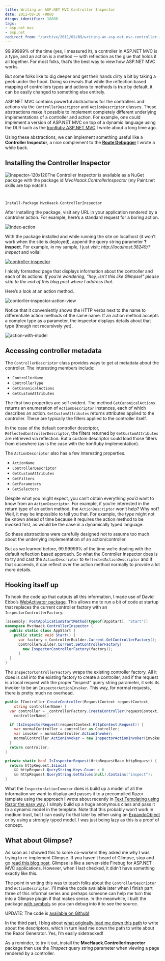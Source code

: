 ```yaml
---
title: Writing an ASP.NET MVC Controller Inspector
date: 2011-08-10 -0800
disqus_identifier: 18806
tags:
- asp.net mvc
- asp.net
redirect_from: "/archive/2011/08/09/writing-an-asp-net-mvc-controller-inspector.aspx/"
---
```


99.99999% of the time (yes, I measured it), a controller in ASP.NET MVC
is a type, and an action is a method — with reflection as the glue that
holds it all together. For most folks, that’s the best way to view how
ASP.NET MVC works.

But some folks like to dig deeper and get their hands dirty a bit by
taking a peek under the hood. Doing so reveals that while the reflection
based mapping of controllers types and actions to methods is true by
default, it can be easily changed to something else entirely.

ASP.NET MVC contains powerful abstractions for the controllers and
actions via the `ControllerDescriptor` and `ActionDescriptor` classes.
These abstractions make it possible to implement completely different
underlying implementations of a controller and action. For example, one
could implement a version of ASP.NET MVC on top of a dynamic language
using the DLR such as the [IronRuby ASP.NET
MVC](https://haacked.com/archive/2009/02/17/aspnetmvc-ironruby-with-filters.aspx "IronRuby ASP.NET MVC")
I wrote about a long time ago.

Using these abstractions, we can implement something useful like a
**Controller Inspector**, a nice complement to the **[Route
Debugger](https://haacked.com/archive/2008/03/13/url-routing-debugger.aspx)**
I wrote a while back.

Installing the Controller Inspector
-----------------------------------

![Inspector-120x120](https://haacked.com/images/haacked_com/WindowsLiveWriter/0137111d4432_E43D/Inspector-120x120_3.png "Inspector-120x120")The
Controller Inspector is available as a NuGet package with the package id
*MvcHaack.ControllerInspector* (my Paint.net skills are top notch!).

`   `

`Install-Package MvcHaack.ControllerInspector`

After installing the package, visit any URL in your application rendered
by a controller action. For example, here’s a standard request for a
boring action.

![index-action](https://haacked.com/images/haacked_com/WindowsLiveWriter/0137111d4432_E43D/index-action_5.png "index-action")

With the package installed and while running the site on localhost (it
won’t work when the site is deployed), append the query string parameter
**?inspect**. For example, in my sample, I just visit:
*http://localhost:38249/?inspect* and voila!

[![controller-inspector](https://haacked.com/images/haacked_com/WindowsLiveWriter/0137111d4432_E43D/controller-inspector_thumb.png "controller-inspector")](https://haacked.com/images/haacked_com/WindowsLiveWriter/0137111d4432_E43D/controller-inspector_2.png)

I nicely formatted page that displays information about the controller
and each of its actions. *If you’re wondering, “hey, isn’t this like
Glimpse!” please skip to the end of this blog post where I address
that.*

Here’s a look at an action method.

![contorller-inspector-action-view](https://haacked.com/images/haacked_com/WindowsLiveWriter/0137111d4432_E43D/contorller-inspector-action-view_3.png "contorller-inspector-action-view")

Notice that it conveniently shows the HTTP verbs next to the name to
differentiate action methods of the same name. If an action method
accepts a complex type as a parameter, the inspector displays details
about that type (though not recursively yet).

![action-with-model](https://haacked.com/images/haacked_com/WindowsLiveWriter/0137111d4432_E43D/action-with-model_3.png "action-with-model")

Accessing controller metadata
-----------------------------

The `ControllerDescriptor` class provides ways to get at metadata about
the controller. The interesting members include:

-   `ControllerName`
-   `ControllerType`
-   `GetCanonicalActions`
-   `GetCustomAttributes`

The first two properties are self evident. The method
`GetCanonicalActions` returns an enumeration of `ActionDescriptor`
instances, each of which describes an action. `GetCustomAttributes`
returns attributes applied to the controller. These are typically the
filters applied to the controller itself.

In the case of the default controller descriptor,
`ReflectedControllerDescriptor`, the filters returned by
`GetCustomAttributes` are retrieved via reflection. But a custom
descriptor could load those filters from elsewhere (as is the case with
the IronRuby implementation).

The `ActionDescriptor` also has a few interesting properties.

-   `ActionName`
-   `ControllerDescriptor`
-   `GetCustomAttributes`
-   `GetFilters`
-   `GetParameters`
-   `GetSelectors`

Despite what you might expect, you can’t obtain everything you’d want to
know from an `ActionDescriptor`. For example, if you’re interested in
the return type of an action method, the `ActionDescriptor` won’t help?
Why not? Well, it may be impossible to tell you that. For example, the
type might not be known ahead of time because it requires the action
method to be invoked first, as would be the case in a dynamically typed
language.

So these abstractions were carefully designed not to assume too much
about the underlying implementation of an action/controller.

But as we learned before, 99.99999% of the time we’re dealing with the
default reflection based approach. So what the Controller Inspector does
is to try and cast the `ActionDescriptor` to `ReflectedActionDescriptor`
and if that succeeds, it can reflect over the action method normally to
provide a lot more details.

Hooking itself up
-----------------

To hook the code up that outputs all this information, I made use of
David Ebbo’s [WebActivator
package](http://blogs.msdn.com/b/davidebb/archive/2010/10/11/light-up-your-nupacks-with-startup-code-and-webactivator.aspx "WebActivator").
This allows me to run a bit of code at startup that replaces the current
controller factory with an `InspectorControllerFactory`.

```csharp
[assembly: PostApplicationStartMethod(typeof(AppStart), "Start")]
namespace MvcHaack.ControllerInspector {
  public static class AppStart {
    public static void Start() {
      var factory = ControllerBuilder.Current.GetControllerFactory();
      ControllerBuilder.Current.SetControllerFactory(
        new InspectorControllerFactory(factory));
      }
  }
}
```

The `InspectorControllerFactory` wraps the existing controller factory.
All it does is call into the existing factory to create a controller,
and if the request is a local request with the proper “inspect” query
string parameter, it sets its invoker to be an `InspectorActionInvoker`.
This way, for normal requests, there is pretty much no overhead.

```csharp
public IController CreateController(RequestContext requestContext, 
    string controllerName) {
  var controller = _controllerFactory.CreateController(requestContext,
    controllerName);

  if (IsInspectorRequest(requestContext.HttpContext.Request)) {
    var normalController = controller as Controller;
    var invoker = normalController.ActionInvoker;
    normalController.ActionInvoker = new InspectorActionInvoker(invoker);
  }
  return controller;
}

private static bool IsInspectorRequest(HttpRequestBase httpRequest) {
  return httpRequest.IsLocal
    && httpRequest.QueryString.Keys.Count > 0
    && httpRequest.QueryString.GetValues(null).Contains("inspect");
}
```

What the `InspectorActionInvoker` does is build up a model of all the
information we want to display and passes it to a precompiled Razor
template using the approach I wrote about recently in [Text Templating
using Razor the easy
way](https://haacked.com/archive/2011/08/01/text-templating-using-razor-the-easy-way.aspx "Text Templating with Razor blog post").
I simply build up a huge anonymous class and pass it to a dynamic model
in the template. Note that this probably won’t work in medium trust, but
I can easily fix that later by either using an
[ExpandoObject](http://msdn.microsoft.com/en-us/library/system.dynamic.expandoobject(VS.100).aspx "ExpandoObject in MSDN")
or by using a strongly typed model. I was just being lazy as this is a
proof of concept.

What about Glimpse?
-------------------

As soon as I showed this to some co-workers they asked me why I was
trying to re-implement Glimpse. If you haven’t heard of Glimpse, stop
and go [read this blog
post](http://www.hanselman.com/blog/NuGetPackageOfTheWeek5DebuggingASPNETMVCApplicationsWithGlimpse.aspx "Debugging MVC with Glimpse").
Glimpse is like a server-side Firebug for ASP.NET MVC applications.
However, when I last checked, it didn’t have something exactly like
this.

The point in writing this was to teach folks about the
`ControllerDescriptor` and `ActionDescriptor`. I’ll make the code
available later when I finish part three of this informal series and
perhaps someone can help me turn this into a Glimpse plugin if that
makes sense. In the meanwhile, I built the package [with
symbols](http://docs.nuget.org/docs/creating-packages/creating-and-publishing-a-symbol-package "Creating a symbols package")
so you can debug into it to see the source.

UPDATE: The code is [available on
Github!](https://github.com/Haacked/CodeHaacks "CodeHaacks")

In the third part, I blog about [what originally lead me down this
path](https://haacked.com/archive/2011/08/18/calling-asp-net-mvc-action-methods-from-javascript.aspx)
to write about the descriptors, which in turn lead me down the path to
write about the Razor Generator. Yes, I’m easily sidetracked!

As a reminder, to try it out, install the
**MvcHaack.ControllerInspector** package then use the *?inspect* query
string parameter when viewing a page rendered by a controller.



